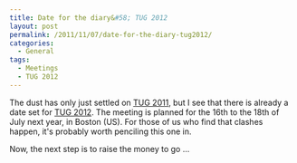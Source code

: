 ```yaml
---
title: Date for the diary&#58; TUG 2012
layout: post
permalink: /2011/11/07/date-for-the-diary-tug2012/
categories:
  - General
tags:
  - Meetings
  - TUG 2012
---
```

The dust has only just settled on [TUG 2011](https://tug.org/tug2011), but I see that there is already a date set for [TUG 2012](https://tug.org/tug2012). The meeting is planned for the 16th to the 18th of July next year, in Boston (US). For those of us who find that clashes happen, it's probably worth penciling this one in.

Now, the next step is to raise the money to go ...
